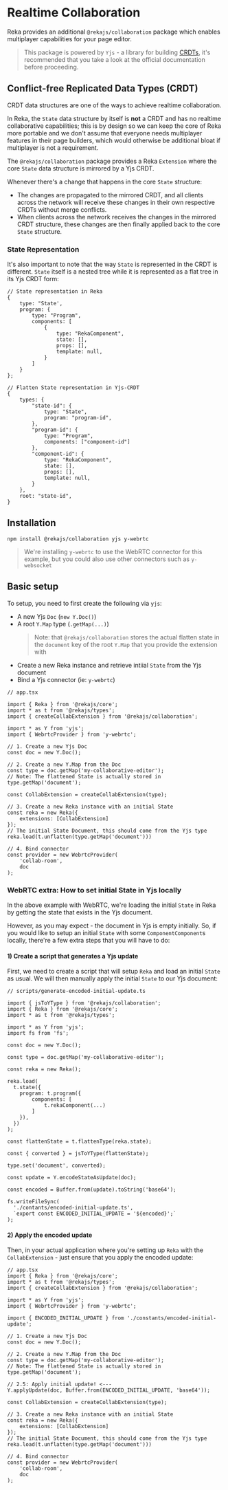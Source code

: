 # Realtime Collaboration

Reka provides an additional `@rekajs/collaboration` package which enables multiplayer capabilities for your page editor.

> This package is powered by `Yjs` - a library for building [CRDTs](https://en.wikipedia.org/wiki/Conflict-free_replicated_data_type), it's recommended that you take a look at the official documentation before proceeding.  


## Conflict-free Replicated Data Types (CRDT) 

CRDT data structures are one of the ways to achieve realtime collaboration. 

In Reka, the `State` data structure by itself is **not** a CRDT and has no realtime collaborative capabilities; this is by design so we can keep the core of Reka more portable and we don't assume that everyone needs multiplayer features in their page builders, which would otherwise be additional bloat if multiplayer is not a requirement.

The `@rekajs/collaboration` package provides a Reka `Extension` where the core `State` data structure is mirrored by a Yjs CRDT. 

Whenever there's a change that happens in the core `State` structure:
- The changes are propagated to the mirrored CRDT, and all clients across the network will receive these changes in their own respective CRDTs without merge conflicts.
- When clients across the network receives the changes in the mirrored CRDT structure, these changes are then finally applied back to the core `State` structure.


### State Representation

It's also important to note that the way `State` is represented in the CRDT is different. `State` itself is a nested tree while it is represented as a flat tree in its Yjs CRDT form:

```tsx
// State representation in Reka
{
    type: "State',
    program: {
        type: "Program",
        components: [
            {
                type: "RekaComponent",
                state: [],
                props: [],
                template: null,
            }
        ]
    }
};

// Flatten State representation in Yjs-CRDT
{
    types: {
        "state-id": {
            type: "State",
            program: "program-id",
        },
        "program-id": {
            type: "Program",
            components: ["component-id"]
        },
        "component-id": {
            type: "RekaComponent",
            state: [],
            props: [],
            template: null,
        }
    },
    root: "state-id",
}
```

## Installation

```
npm install @rekajs/collaboration yjs y-webrtc
```

> We're installing `y-webrtc` to use the WebRTC connector for this example, but you could also use other connectors such as `y-websocket`


## Basic setup

To setup, you need to first create the following via `yjs`:
- A new Yjs `Doc` (`new Y.Doc()`)
- A root `Y.Map` type (`.getMap(...)`)
  > Note: that `@rekajs/collaboration` stores the actual flatten state in the `document` key of the root `Y.Map` that you provide the extension with
- Create a new Reka instance and retrieve intiial `State` from the Yjs document
- Bind a Yjs connector (ie: `y-webrtc`)


```tsx
// app.tsx

import { Reka } from '@rekajs/core';
import * as t from '@rekajs/types';
import { createCollabExtension } from '@rekajs/collaboration';

import * as Y from 'yjs';
import { WebrtcProvider } from 'y-webrtc';

// 1. Create a new Yjs Doc
const doc = new Y.Doc();

// 2. Create a new Y.Map from the Doc
const type = doc.getMap('my-collaborative-editor');
// Note: The flattened State is actually stored in type.getMap('document');

const CollabExtension = createCollabExtension(type);

// 3. Create a new Reka instance with an initial State
const reka = new Reka({
    extensions: [CollabExtension]
}); 
// The initial State Document, this should come from the Yjs type
reka.load(t.unflatten(type.getMap('document')))

// 4. Bind connector
const provider = new WebrtcProvider(
    'collab-room',
    doc
);
```

### WebRTC extra: How to set initial State in Yjs locally

In the above example with WebRTC, we're loading the initial `State` in Reka by getting the state that exists in the Yjs document. 

However, as you may expect - the document in Yjs is empty initially. So, if you would like to setup an initial `State` with some `ComponentComponent`s locally, there're a few extra steps that you will have to do:

#### 1) Create a script that generates a Yjs update 

First, we need to create a script that will setup `Reka` and load an initial `State` as usual. We will then manually apply the initial `State` to our Yjs document:

```tsx
// scripts/generate-encoded-initial-update.ts

import { jsToYType } from '@rekajs/collaboration';
import { Reka } from '@rekajs/core';
import * as t from '@rekajs/types';

import * as Y from 'yjs';
import fs from 'fs';

const doc = new Y.Doc();

const type = doc.getMap('my-collaborative-editor');

const reka = new Reka();

reka.load(
  t.state({
    program: t.program({
        components: [
            t.rekaComponent(...)
        ]
    }),
  })
);

const flattenState = t.flattenType(reka.state);

const { converted } = jsToYType(flattenState);

type.set('document', converted);

const update = Y.encodeStateAsUpdate(doc);

const encoded = Buffer.from(update).toString('base64');

fs.writeFileSync(
  './contants/encoded-initial-update.ts',
  `export const ENCODED_INITIAL_UPDATE = '${encoded}';`
);
```

#### 2) Apply the encoded update

Then, in your actual application where you're setting up `Reka` with the `CollabExtension` - just ensure that you apply the encoded update:

```tsx
// app.tsx
import { Reka } from '@rekajs/core';
import * as t from '@rekajs/types';
import { createCollabExtension } from '@rekajs/collaboration';

import * as Y from 'yjs';
import { WebrtcProvider } from 'y-webrtc';

import { ENCODED_INITIAL_UPDATE } from './constants/encoded-initial-update';

// 1. Create a new Yjs Doc
const doc = new Y.Doc();

// 2. Create a new Y.Map from the Doc
const type = doc.getMap('my-collaborative-editor');
// Note: The flattened State is actually stored in type.getMap('document');

// 2.5: Apply initial update! <--- 
Y.applyUpdate(doc, Buffer.from(ENCODED_INITIAL_UPDATE, 'base64'));

const CollabExtension = createCollabExtension(type);

// 3. Create a new Reka instance with an initial State
const reka = new Reka({
    extensions: [CollabExtension]
}); 
// The initial State Document, this should come from the Yjs type
reka.load(t.unflatten(type.getMap('document')))

// 4. Bind connector
const provider = new WebrtcProvider(
    'collab-room',
    doc
);
```